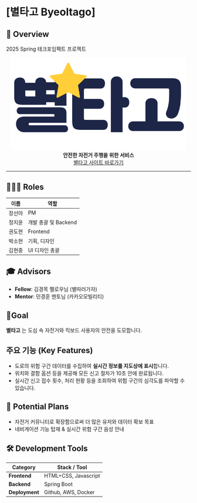 # [별타고 Byeoltago]
 ## 📌 Overview
 2025 Spring 테크포임팩트 프로젝트
 <p align="center">
<img width="480px" alt="별타고 로고" src="./frontend/imgs/logo.png" /><br>
<b>안전한 자전거 주행을 위한 서비스</b><br>
<a href="https://jiy0-0nv.github.io/project-byeoltago/frontend/">별타고 사이트 바로가기</a>

---
## 🧑‍🤝‍🧑 Roles 
 | 이름   | 역할     |
| ------ | -------- |
| 장선아 | PM       | 
| 정지윤 | 개발 총괄 및 Backend   | 
| 권도현 | Frontend | 
| 박소현 | 기획, 디자인  |
| 김현중 | UI 디자인 총괄   | 

## 🎓 Advisors
- **Fellow**: 김경목 펠로우님 (별따러가자)
- **Mentor**: 민경훈 멘토님 (카카오모빌리티)

## 🎯Goal 
 **별타고** 는 도심 속 자전거와 킥보드 사용자의 안전을 도모합니다. 

## 주요 기능 (Key Features)
- 도로의 위험 구간 데이터를 수집하여 **실시간 정보를 지도상에 표시**합니다.
- 위치와 결함 옵션 등을 제공해 모든 신고 절차가 10초 안에 완료됩니다.
- 실시간 신고 접수 횟수, 처리 현황 등을 조회하여 위험 구간의 심각도를 파악할 수 있습니다. 

## 📌 Potential Plans 
- 자전거 커뮤니티로 확장함으로써 더 많은 유저와 데이터 확보 목표 
- 네비게이션 기능 탑재 & 실시간 위험 구간 음성 안내

## 🛠 Development Tools 

| Category   | Stack / Tool |
|------------|--------------|
| **Frontend** | HTML+CSS, Javascript  |
| **Backend** | Spring Boot |
| **Deployment** | Github, AWS, Docker|


